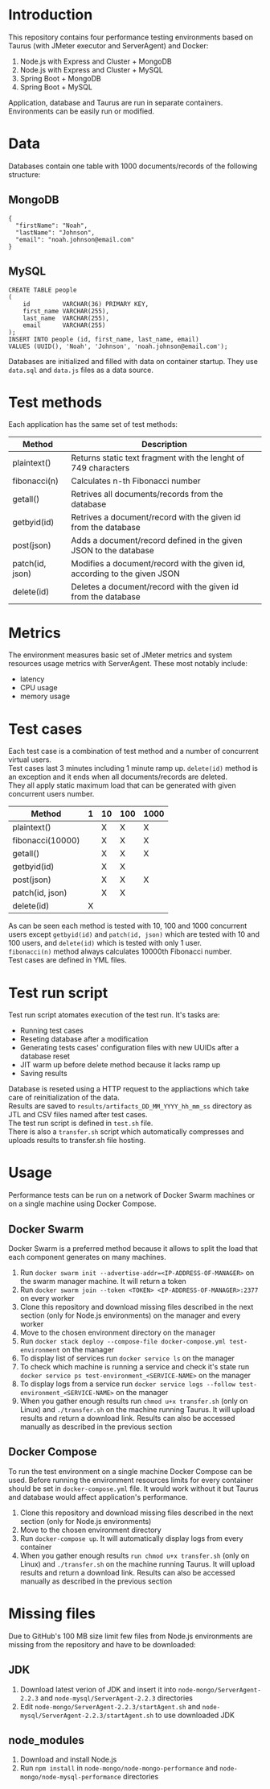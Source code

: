 # Introduction

This repository contains four performance testing environments based on Taurus (with JMeter executor and ServerAgent) and Docker:

1. Node.js with Express and Cluster + MongoDB
2. Node.js with Express and Cluster + MySQL
3. Spring Boot + MongoDB
4. Spring Boot + MySQL

Application, database and Taurus are run in separate containers.  
Environments can be easily run or modified.

# Data

Databases contain one table with 1000 documents/records of the following structure:

## MongoDB
```
{
  "firstName": "Noah",
  "lastName": "Johnson",
  "email": "noah.johnson@email.com"
}
```

## MySQL
```
CREATE TABLE people
(
    id         VARCHAR(36) PRIMARY KEY,
    first_name VARCHAR(255),
    last_name  VARCHAR(255),
    email      VARCHAR(255)
);
INSERT INTO people (id, first_name, last_name, email)
VALUES (UUID(), 'Noah', 'Johnson', 'noah.johnson@email.com');
```

Databases are initialized and filled with data on container startup. They use ```data.sql``` and ```data.js``` files as a data source.

# Test methods

Each application has the same set of test methods:

Method | Description
------------ | -------------
plaintext() | Returns static text fragment with the lenght of 749 characters
fibonacci(n) | Calculates n-th Fibonacci number
getall() | Retrives all documents/records from the database
getbyid(id) | Retrives a document/record with the given id from the database
post(json) | Adds a document/record defined in the given JSON to the database
patch(id, json) | Modifies a document/record with the given id, according to the given JSON
delete(id) | Deletes a document/record with the given id from the database

# Metrics

The environment measures basic set of JMeter metrics and system resources usage metrics with ServerAgent. These most notably include:

* latency
* CPU usage
* memory usage

# Test cases

Each test case is a combination of test method and a number of concurrent virtual users.  
Test cases last 3 minutes including 1 minute ramp up. ```delete(id)``` method is an exception and it ends when all documents/records are deleted.  
They all apply static maximum load that can be generated with given concurrent users number.

Method | 1 | 10 | 100 | 1000
------------ | ------------- | ------------- | ------------- | -------------
plaintext() |  | X | X | X
fibonacci(10000) |  | X | X | X
getall() |  | X | X | X
getbyid(id) |  | X | X |  
post(json) |  | X | X | X
patch(id, json) |  | X | X |  
delete(id) | X |   |   |  

As can be seen each method is tested with 10, 100 and 1000 concurrent users except ```getbyid(id)``` and ```patch(id, json)``` which are tested with 10 and 100 users, and ```delete(id)``` which is tested with only 1 user.  
```fibonacci(n)``` method always calculates 10000th Fibonacci number.  
Test cases are defined in YML files.

# Test run script

Test run script atomates execution of the test run. It's tasks are:

* Running test cases
* Reseting database after a modification
* Generating tests cases' configuration files with new UUIDs after a database reset
* JIT warm up before delete method because it lacks ramp up
* Saving results

Database is reseted using a HTTP request to the appliactions which take care of reinitialization of the data.  
Results are saved to ```results/artifacts_DD_MM_YYYY_hh_mm_ss``` directory as JTL and CSV files named after test cases.  
The test run script is defined in ```test.sh``` file.  
There is also a ```transfer.sh``` script which automatically compresses and uploads results to transfer.sh file hosting.

# Usage

Performance tests can be run on a network of Docker Swarm machines or on a single machine using Docker Compose.

## Docker Swarm

Docker Swarm is a preferred method because it allows to split the load that each component generates on many machines.

1. Run ```docker swarm init --advertise-addr=<IP-ADDRESS-OF-MANAGER>``` on the swarm manager machine. It will return a token
2. Run ```docker swarm join --token <TOKEN> <IP-ADDRESS-OF-MANAGER>:2377``` on every worker
3. Clone this repository and download missing files described in the next section (only for Node.js environments) on the manager and every worker
4. Move to the chosen environment directory on the manager
5. Run ```docker stack deploy --compose-file docker-compose.yml test-environment``` on the manager
6. To display list of services run ```docker service ls``` on the manager
7. To check which machine is running a service and check it's state run ```docker service ps test-environment_<SERVICE-NAME>``` on the manager
8. To display logs from a service run ```docker service logs --follow test-environment_<SERVICE-NAME>``` on the manager
9. When you gather enough results run ```chmod u+x transfer.sh``` (only on Linux) and ```./transfer.sh``` on the machine running Taurus. It will upload results and return a download link. Results can also be accessed manually as described in the previous section

## Docker Compose

To run the test environment on a single machine Docker Compose can be used. Before running the environment resources limits for every container should be set in ```docker-compose.yml``` file. It would work without it but Taurus and database would affect application's performance.

1. Clone this repository and download missing files described in the next section (only for Node.js environments)
2. Move to the chosen environment directory
3. Run ```docker-compose up```. It will automatically display logs from every container
4. When you gather enough results ```run chmod u+x transfer.sh``` (only on Linux) and ```./transfer.sh``` on the machine running Taurus. It will upload results and return a download link. Results can also be accessed manually as described in the previous section

# Missing files

Due to GitHub's 100 MB size limit few files from Node.js environments are missing from the repository and have to be downloaded:

## JDK
1. Download latest verion of JDK and insert it into ```node-mongo/ServerAgent-2.2.3``` and ```node-mysql/ServerAgent-2.2.3``` directories
2. Edit ```node-mongo/ServerAgent-2.2.3/startAgent.sh``` and ```node-mysql/ServerAgent-2.2.3/startAgent.sh``` to use downloaded JDK

## node_modules
1. Download and install Node.js
2. Run ```npm install``` in ```node-mongo/node-mongo-performance``` and ```node-mongo/node-mysql-performance``` directories
